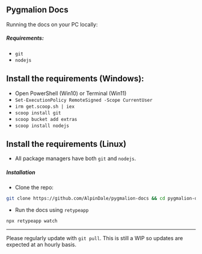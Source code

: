 ## Pygmalion Docs

Running the docs on your PC locally:

##### Requirements:
- `git`
- `nodejs`

## Install the requirements (Windows):
- Open PowerShell (Win10) or Terminal (Win11)
- `Set-ExecutionPolicy RemoteSigned -Scope CurrentUser`
- `irm get.scoop.sh | iex`
- `scoop install git`
- `scoop bucket add extras`
- `scoop install nodejs`

## Install the requirements (Linux)
- All package managers have both `git` and `nodejs`.

##### Installation 

- Clone the repo:
```bash
git clone https://github.com/AlpinDale/pygmalion-docs && cd pygmalion-docs
```
- Run the docs using `retypeapp`
```bash
npx retypeapp watch
```

***

Please regularly update with `git pull`. This is still a WIP so updates are expected at an hourly basis.
